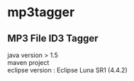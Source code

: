 # mp3tagger
MP3 File ID3 Tagger
---
java version > 1.5  
maven project  
eclipse version : Eclipse Luna SR1 (4.4.2)  
